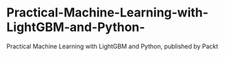 # Practical-Machine-Learning-with-LightGBM-and-Python-
Practical Machine Learning with LightGBM and Python, published by Packt 
